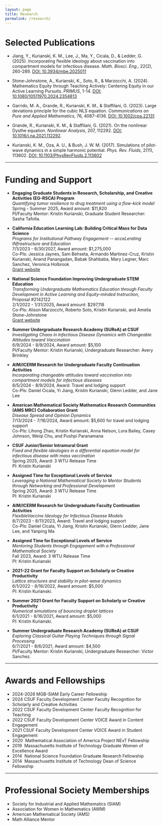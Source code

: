 ```yaml
---
layout: page
title: Research
permalink: /research/
---
```


# Selected Publications

- Jiang, Y., Kurianski, K. M., Lee, J., Ma, Y., Cicala, D., & Ledder, G. (2025). Incorporating flexible ideology about vaccination into compartment models for infectious disease. _Math. Biosci. Eng._, 22(2), 260-289. [DOI: 10.3934/mbe.2025011](https://www.aimspress.com/article/doi/10.3934/mbe.2025011)

- Stone-Johnstone, A., Kurianski, K., Soto, R., & Marzocchi, A. (2024). Mathematics Equity through Teaching Actively: Centering Equity in our Active Learning Pursuits. _PRIMUS_, 1-14. [DOI: 10.1080/10511970.2024.2354813](https://www.tandfonline.com/doi/full/10.1080/10511970.2024.2354813)

- Garrido, M. A., Grande, R., Kurianski, K. M., & Staffilani, G. (2023). Large deviations principle for the cubic NLS equation. _Communications on Pure and Applied Mathematics_, 76, 4087-4136. [DOI: 10.1002/cpa.22131](https://onlinelibrary.wiley.com/doi/abs/10.1002/cpa.22131)

- Grande, R., Kurianski, K. M., & Staffilani, G. (2021). On the nonlinear Dysthe equation. _Nonlinear Analysis_, 207, 112292. [DOI: 10.1016/j.na.2021.112292](https://www.sciencedirect.com/science/article/pii/S0362546X21000341).

- Kurianski, K. M., Oza, A. U., & Bush, J. W. M. (2017). Simulations of pilot-wave dynamics in a simple harmonic potential. _Phys. Rev. Fluids_, 2(11), 113602. [DOI: 10.1103/PhysRevFluids.2.113602](https://journals.aps.org/prfluids/abstract/10.1103/PhysRevFluids.2.113602)

<hr />

# Funding and Support
- **Engaging Graduate Students in Research, Scholarship, and Creative Activities (EG-RSCA) Program**<br />
_Quantifying tumor resilience to drug treatment using a flow-kick model_<br />
Spring - Summer 2025, Award amount: \$11,820<br/>
PI/Faculty Mentor: Kristin Kurianski, Graduate Student Researcher: Sasha Tafolla.

- **California Education Learning Lab: Building Critical Mass for Data Science**<br/>
_Programs for Institutional Pathway Engagement -- acceLerating INfrastructure and Education_<br/>
7/1/2023 - 6/30/2027, Award amount: \$1,275,000<br/>
Co-PIs: Jessica Jaynes, Sam Behseta, Armando Martinez-Cruz, Kristin Kurianski, Anand Panangadan, Babak Shahbaba, Mary Legner, Marc Sanchez, Veronica Holbrook<br/>
[Grant website](https://pipelinedatascience.org/)

- **National Science Foundation Improving Undergraduate STEM Education**<br/>
_Transforming Undergraduate Mathematics Education through Faculty Development in Active Learning and Equity-minded Instruction_, Proposal \#2142122<br/>
2/1/2022 - 1/31/2025, Award amount: $297,118<br/>
Co-PIs: Alison Marzocchi, Roberto Soto, Kristin Kurianski, and Amelia Stone-Johnstone<br/>
[Grant website](https://sites.google.com/fullerton.edu/csufmeta/)

- **Summer Undergraduate Research Academy (SUReA) at CSUF**<br/>
_Investigating Chaos in Infectious Disease Dynamics with Changeable Attitudes toward Vaccination_<br/>
6/9/2024 - 8/9/2024, Award amount: \$5,100<br/>
PI/Faculty Mentor: Kristin Kurianski, Undergraduate Researcher: Avery Brinkley

- **AIM/ICERM Research for Undergraduate Faculty Continuation Activities**<br/>
_Incorporating changeable attitudes toward vaccination into compartment models for infectious diseases_<br/>
8/5/2024 - 8/9/2024, Award: Travel and lodging support<br/>
Co-PIs: Daniel Cicala, Yi Jiang, Kristin Kurianski, Glenn Ledder, and Jane Lee

- **American Mathematical Society Mathematics Research Communities (AMS MRC) Collaboration Grant**<br/>
_Disease Spread and Opinion Dynamics_<br/>
7/13/2024 - 7/16/2024, Award amount: \$5,600 for travel and lodging support<br/>
Co-PIs: Lihong Zhao, Kristin Kurianski, Anna Nelson, Lora Bailey, Casey Johnson, Weiqi Chu, and Pushpi Paranamana

- **CSUF Junior/Senior Intramural Grant**<br/>
_Fixed and flexible ideologies in a differential equation model for infectious disease with mass vaccination_<br/>
Spring 2025, Award: 3 WTU Release Time<br/>
PI: Kristin Kurianski

- **Assigned Time for Exceptional Levels of Service**<br/>
_Leveraging a National Mathematical Society to Mentor Students through Networking and Professional Development_<br/>
Spring 2025, Award: 3 WTU Release Time<br/>
PI: Kristin Kurianski

- **AIM/ICERM Research for Undergraduate Faculty Continuation Activities**<br/>
_FlexibleVaccine Ideology for Infectious Disease Models_<br/>
8/7/2023 - 8/11/2023, Award: Travel and lodging support<br/>
Co-PIs: Daniel Cicala, Yi Jiang, Kristin Kurianski, Glenn Ledder, Jane Lee, and Yanping Ma

- **Assigned Time for Exceptional Levels of Service**<br/>
_Mentoring Students through Engagement with a Professional Mathematical Society_<br/>
Fall 2023, Award: 3 WTU Release Time<br/>
PI: Kristin Kurianski

- **2021-22 Grant for Faculty Support on Scholarly or Creative Productivity**<br/>
_Lattice structures and stability in pilot-wave dynamics_<br/>
6/1/2022 - 8/16/2022, Award amount: \$5,000<br/>
PI: Kristin Kurianski.

- **Summer 2021 Grant for Faculty Support on Scholarly or Creative Productivity**<br/>
_Numerical simulations of bouncing droplet lattices_<br/>
6/1/2021 - 8/16/2021, Award amount: \$5,000<br/>
PI: Kristin Kurianski.

- **Summer Undergraduate Research Academy (SUReA) at CSUF**<br/>
_Exploring Classical Guitar Playing Techniques through Signal Processing_<br/>
6/7/2021 - 8/6/2021, Award amount: \$4,500<br/>
PI/Faculty Mentor: Kristin Kurianski, Undergraduate Researcher: Victor Sanchez.

<hr />

# Awards and Fellowships
- 2024-2026 MGB-SIAM Early Career Fellowship
- 2024 CSUF Faculty Development Center Faculty Recognition for Scholarly and Creative Activities
- 2022 CSUF Faculty Development Center Faculty Recognition for Teaching
- 2022 CSUF Faculty Development Center VOICE Award in Content Engagement
- 2021 CSUF Faculty Development Center VOICE Award in Student Engagement
- 2020  Mathematical Association of America Project NExT Fellowship
- 2019  Massachusetts Institute of Technology Graduate Women of Excellence Award
- 2014  National Science Foundation Graduate Research Fellowship
- 2014  Massachusetts Institute of Technology Dean of Science Fellowship

<hr />

# Professional Society Memberships
- Society for Industrial and Applied Mathematics (SIAM)
- Association for Women in Mathematics (AWM)
- American Mathematical Society (AMS)
- Math Alliance Mentor

